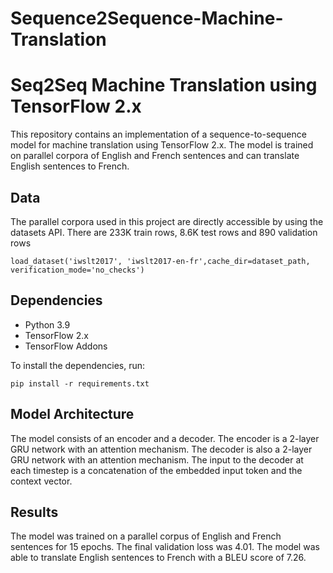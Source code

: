 # Sequence2Sequence-Machine-Translation

# Seq2Seq Machine Translation using TensorFlow 2.x

This repository contains an implementation of a sequence-to-sequence model for machine translation using TensorFlow 2.x. The model is trained on parallel corpora of English and French sentences and can translate English sentences to French.

## Data
The parallel corpora used in this project are directly accessible by using the datasets API. There are 233K train rows, 8.6K test rows and 890 validation rows
```
load_dataset('iwslt2017', 'iwslt2017-en-fr',cache_dir=dataset_path, verification_mode='no_checks')
```

## Dependencies
- Python 3.9
- TensorFlow 2.x
- TensorFlow Addons

To install the dependencies, run:
```
pip install -r requirements.txt
```

## Model Architecture
The model consists of an encoder and a decoder. The encoder is a 2-layer GRU network with an attention mechanism. The decoder is also a 2-layer GRU network with an attention mechanism. The input to the decoder at each timestep is a concatenation of the embedded input token and the context vector.

## Results
The model was trained on a parallel corpus of English and French sentences for 15 epochs. The final validation loss was 4.01. The model was able to translate English sentences to French with a BLEU score of 7.26.
